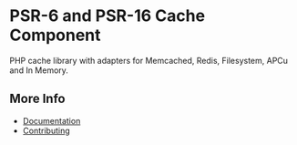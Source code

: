 # PSR-6 and PSR-16 Cache Component

PHP cache library with adapters for Memcached, Redis, Filesystem, APCu and In Memory.

## More Info
- [Documentation](https://docs.stalframework.com/cache/)
- [Contributing](https://docs.stalframework.com/contributing/)